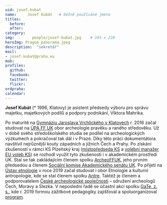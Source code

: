 ```yaml
---
uid: josef.kubat
name:     Josef Kubát  	# běžně používáné jméno
titles:
  before:
  after:
category:
img: 		people/josef-kubat.jpg    # 165 x 220
heroImg: Prague_panorama.jpeg
description:  "sekretář"
mail:
- josef.kubat@praha.eu
mob:			  
profiles:
  github:     
  facebook: 	
  twitter: 		
  flickr:
ordpraha: 
calendar: 
---
```


**Josef Kubát** (* 1996, Klatovy) je asistent předsedy výboru pro správu majetku, majetkových podílů a podpory podnikání, Viktora Mahrika.

Po maturitě na [Gymnáziu Jaroslava Vrchlického v Klatovech](https://www.klatovynet.cz/gymkt/) r. 2016 začal studovat na  [ÚPA FF UK](http://uprav.ff.cuni.cz/) obor archeologie pravěku a raného středověku. Už v době svého středoškolského studia se podílel na archeologických výzkumech a pokračoval tak dál i v Praze. Díky této práci dokumentátora navštívil nejrůznější kouty západních a jižních Čech a Prahy. Po získání zkušeností v rámci KS Plzeňský kraj ([místopředseda KS](https://forum.pirati.cz/viewtopic.php?p=641239#p641239) a [volební manažer EU voleb KS](https://forum.pirati.cz/viewtopic.php?p=622416#p622416)) se rozhodl využít tyto zkušenosti i v akademickém prostředí UK. Stal se tak zakládajícím členem spolku [ArcheoFFUK](https://www.facebook.com/ArcheoFFUK), jeho prvním předsedou a členem [Sociální komise Akademického senátu UK](https://cuni.cz/UK-5782.html). Po přijetí na [Ústav etnologie](https://uetn.ff.cuni.cz/cs/) v roce 2019 začal studovat i obor Etnologie a kulturní antropologie, kde se stal členem spolku [Antre](https://www.facebook.com/ANTRE-1074742136020491). Taktéž je členem a podporovatelem [České archeologické společnosti](http://www.archaeology.cz/cas/) – sdružení archeologů Čech, Moravy a Slezka. V neposlední řadě se účastní akcí spolku [GaTe, z. s.](http://www.gejt.cz/), kde r. 2019 formou zážitkové pedagogiky zajišťoval a spoluorganizoval [program](http://kombo.gejt.cz/kontakty.html).
